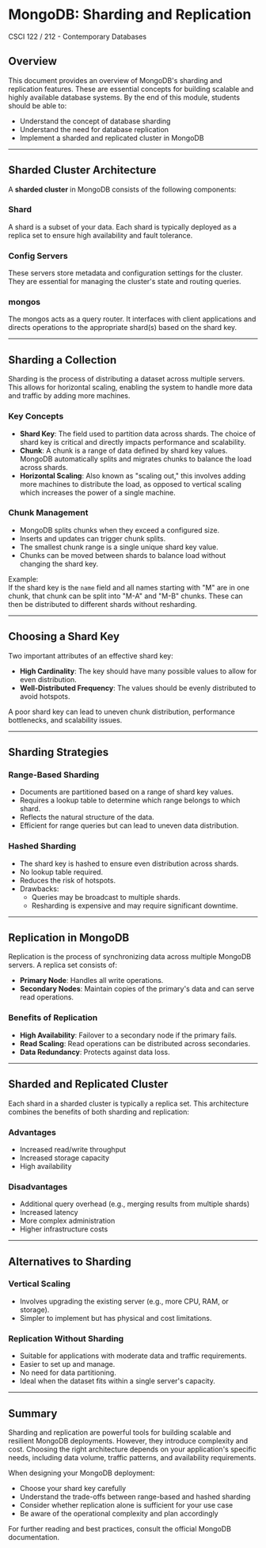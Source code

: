 # MongoDB: Sharding and Replication  
CSCI 122 / 212 - Contemporary Databases  

## Overview  
This document provides an overview of MongoDB's sharding and replication features. These are essential concepts for building scalable and highly available database systems. By the end of this module, students should be able to:  

- Understand the concept of database sharding  
- Understand the need for database replication  
- Implement a sharded and replicated cluster in MongoDB  

---

## Sharded Cluster Architecture  

A **sharded cluster** in MongoDB consists of the following components:

### Shard  
A shard is a subset of your data. Each shard is typically deployed as a replica set to ensure high availability and fault tolerance.

### Config Servers  
These servers store metadata and configuration settings for the cluster. They are essential for managing the cluster's state and routing queries.

### mongos  
The mongos acts as a query router. It interfaces with client applications and directs operations to the appropriate shard(s) based on the shard key.

---

## Sharding a Collection  

Sharding is the process of distributing a dataset across multiple servers. This allows for horizontal scaling, enabling the system to handle more data and traffic by adding more machines.

### Key Concepts  

- **Shard Key**: The field used to partition data across shards. The choice of shard key is critical and directly impacts performance and scalability.  
- **Chunk**: A chunk is a range of data defined by shard key values. MongoDB automatically splits and migrates chunks to balance the load across shards.  
- **Horizontal Scaling**: Also known as "scaling out," this involves adding more machines to distribute the load, as opposed to vertical scaling which increases the power of a single machine.

### Chunk Management  

- MongoDB splits chunks when they exceed a configured size.  
- Inserts and updates can trigger chunk splits.  
- The smallest chunk range is a single unique shard key value.  
- Chunks can be moved between shards to balance load without changing the shard key.

Example:  
If the shard key is the `name` field and all names starting with "M" are in one chunk, that chunk can be split into "M-A" and "M-B" chunks. These can then be distributed to different shards without resharding.

---

## Choosing a Shard Key  

Two important attributes of an effective shard key:

- **High Cardinality**: The key should have many possible values to allow for even distribution.  
- **Well-Distributed Frequency**: The values should be evenly distributed to avoid hotspots.

A poor shard key can lead to uneven chunk distribution, performance bottlenecks, and scalability issues.

---

## Sharding Strategies  

### Range-Based Sharding  
- Documents are partitioned based on a range of shard key values.  
- Requires a lookup table to determine which range belongs to which shard.  
- Reflects the natural structure of the data.  
- Efficient for range queries but can lead to uneven data distribution.

### Hashed Sharding  
- The shard key is hashed to ensure even distribution across shards.  
- No lookup table required.  
- Reduces the risk of hotspots.  
- Drawbacks:
  - Queries may be broadcast to multiple shards.
  - Resharding is expensive and may require significant downtime.

---

## Replication in MongoDB  

Replication is the process of synchronizing data across multiple MongoDB servers. A replica set consists of:

- **Primary Node**: Handles all write operations.  
- **Secondary Nodes**: Maintain copies of the primary's data and can serve read operations.

### Benefits of Replication  

- **High Availability**: Failover to a secondary node if the primary fails.  
- **Read Scaling**: Read operations can be distributed across secondaries.  
- **Data Redundancy**: Protects against data loss.

---

## Sharded and Replicated Cluster  

Each shard in a sharded cluster is typically a replica set. This architecture combines the benefits of both sharding and replication:

### Advantages  

- Increased read/write throughput  
- Increased storage capacity  
- High availability  

### Disadvantages  

- Additional query overhead (e.g., merging results from multiple shards)  
- Increased latency  
- More complex administration  
- Higher infrastructure costs  

---

## Alternatives to Sharding  

### Vertical Scaling  
- Involves upgrading the existing server (e.g., more CPU, RAM, or storage).  
- Simpler to implement but has physical and cost limitations.

### Replication Without Sharding  
- Suitable for applications with moderate data and traffic requirements.  
- Easier to set up and manage.  
- No need for data partitioning.  
- Ideal when the dataset fits within a single server's capacity.

---

## Summary  

Sharding and replication are powerful tools for building scalable and resilient MongoDB deployments. However, they introduce complexity and cost. Choosing the right architecture depends on your application's specific needs, including data volume, traffic patterns, and availability requirements.  

When designing your MongoDB deployment:

- Choose your shard key carefully  
- Understand the trade-offs between range-based and hashed sharding  
- Consider whether replication alone is sufficient for your use case  
- Be aware of the operational complexity and plan accordingly  

For further reading and best practices, consult the official MongoDB documentation.
